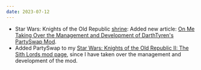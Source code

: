 ```yaml
---
date: 2023-07-12
---
```


* Star Wars: Knights of the Old Republic [shrine](/shrines/starwarskotor/): Added new article: [On Me Taking Over the Management and Development of DarthTyren's PartySwap Mod](/shrines/starwarskotor/articles/partyswap-management-takeover).
* Added PartySwap to my [Star Wars: Knights of the Old Republic II: The Sith Lords mod page](/projects/kotor2mods), since I have taken over the management and development of the mod.
